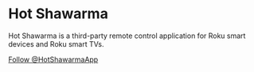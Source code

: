 # Hot Shawarma
Hot Shawarma is a third-party remote control application for Roku smart devices and Roku smart TVs.

[Follow @HotShawarmaApp](https://twitter.com/HotShawarmaApp?ref_src=twsrc%5Etfw)
